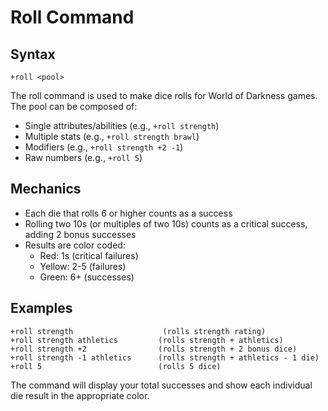 # Roll Command

## Syntax
`+roll <pool>`

The roll command is used to make dice rolls for World of Darkness games. The pool can be composed of:
- Single attributes/abilities (e.g., `+roll strength`)
- Multiple stats (e.g., `+roll strength brawl`)
- Modifiers (e.g., `+roll strength +2 -1`)
- Raw numbers (e.g., `+roll 5`)

## Mechanics
- Each die that rolls 6 or higher counts as a success
- Rolling two 10s (or multiples of two 10s) counts as a critical success, adding 2 bonus successes
- Results are color coded:
  - Red: 1s (critical failures)
  - Yellow: 2-5 (failures)
  - Green: 6+ (successes)

## Examples
```
+roll strength                    (rolls strength rating)
+roll strength athletics         (rolls strength + athletics)
+roll strength +2                (rolls strength + 2 bonus dice)
+roll strength -1 athletics      (rolls strength + athletics - 1 die)
+roll 5                          (rolls 5 dice)
```

The command will display your total successes and show each individual die result in the appropriate color.
